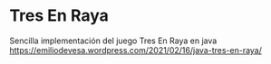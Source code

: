 # Tres En Raya

Sencilla implementación del juego Tres En Raya en java
https://emiliodevesa.wordpress.com/2021/02/16/java-tres-en-raya/
